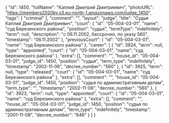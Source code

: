 {
    "id": 1450,
    "fullName": "Каплий Дмитрий Дмитриевич",
    "photoURL": "https://members2020by.s3.eu-north-1.amazonaws.com/judge_1450",
    "tags": [
        "criminal"
    ],
    "comment": "",
    "layout": "judge",
    "title": "Судья Каплий Дмитрий Дмитриевич",
    "court": {
        "id": "05-004-03-01",
        "name": "суд Березинского района",
        "position": "судья",
        "termType": "indefinitely",
        "term": null,
        "description": "c 06.11.2002, бессрочно, по указу 560",
        "timestamp": "06.11.2002"
    },
    "previousCourt": {
        "id": "05-004-03-01",
        "name": "суд Березинского района"
    },
    "career": [
        {
            "id": 3924,
            "term": null,
            "type": "appointed",
            "court": {
                "id": "05-004-03-01",
                "name": "суд Березинского района"
            },
            "extra": [],
            "comment": "",
            "house_id": "05-004-03-01",
            "judge_id": 1450,
            "position": "судья",
            "term_type": "indefinitely",
            "timestamp": "2002-11-06",
            "decree_number": "560"
        },
        {
            "id": 3925,
            "term": null,
            "type": "released",
            "court": {
                "id": "05-004-03-01",
                "name": "суд Березинского района"
            },
            "extra": [],
            "comment": "",
            "house_id": "05-004-03-01",
            "judge_id": 1450,
            "position": "судья по административным делам",
            "term_type": "",
            "timestamp": "2002-11-06",
            "decree_number": "560"
        },
        {
            "id": 3923,
            "term": null,
            "type": "appointed",
            "court": {
                "id": "05-004-03-01",
                "name": "суд Березинского района"
            },
            "extra": [],
            "comment": "",
            "house_id": "05-004-03-01",
            "judge_id": 1450,
            "position": "судья по административным делам",
            "term_type": "indefinitely",
            "timestamp": "2001-11-08",
            "decree_number": "646"
        }
    ]
}